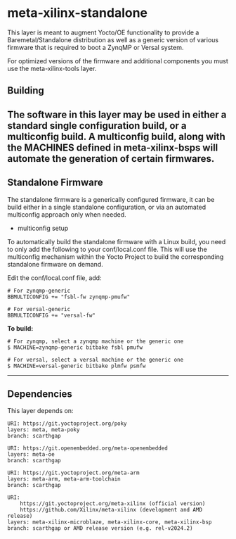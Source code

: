 # meta-xilinx-standalone

This layer is meant to augment Yocto/OE functionality to provide a 
Baremetal/Standalone distribution as well as a generic version of various
firmware that is required to boot a ZynqMP or Versal system.

For optimized versions of the firmware and additional components you must
use the meta-xilinx-tools layer.

## Building

The software in this layer may be used in either a standard single
configuration build, or a multiconfig build.  A multiconfig build, along
with the MACHINES defined in meta-xilinx-bsps will automate the generation
of certain firmwares.
---
## Standalone Firmware

The standalone firmware is a generically configured firmware, it can be
build either in a single standalone configuration, or via an automated
multiconfig approach only when needed.

* multiconfig setup

To automatically build the standalone firmware with a Linux build, you need
to only add the following to your conf/local.conf file.  This will use
the multiconfig mechanism within the Yocto Project to build the corresponding
standalone firmware on demand.

Edit the conf/local.conf file, add:

```
# For zynqmp-generic
BBMULTICONFIG += "fsbl-fw zynqmp-pmufw"
```

```
# For versal-generic
BBMULTICONFIG += "versal-fw"
```

**To build:**

```
# For zynqmp, select a zynqmp machine or the generic one
$ MACHINE=zynqmp-generic bitbake fsbl pmufw
```

```
# For versal, select a versal machine or the generic one
$ MACHINE=versal-generic bitbake plmfw psmfw
```
---

## Dependencies

This layer depends on:

	URI: https://git.yoctoproject.org/poky
	layers: meta, meta-poky
	branch: scarthgap

	URI: https://git.openembedded.org/meta-openembedded
	layers: meta-oe
	branch: scarthgap

	URI: https://git.yoctoproject.org/meta-arm
	layers: meta-arm, meta-arm-toolchain
	branch: scarthgap

	URI:
        https://git.yoctoproject.org/meta-xilinx (official version)
        https://github.com/Xilinx/meta-xilinx (development and AMD release)
	layers: meta-xilinx-microblaze, meta-xilinx-core, meta-xilinx-bsp
	branch: scarthgap or AMD release version (e.g. rel-v2024.2)
